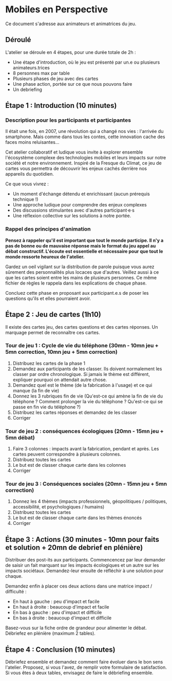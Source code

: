 # Mobiles en Perspective

Ce document s'adresse aux animateurs et animatrices du jeu.

## Déroulé

L'atelier se déroule en 4 étapes, pour une durée totale de 2h :

- Une étape d'introduction, où le jeu est présenté par un.e ou plusieurs animateurs.trices
- 8 personnes max par table
- Plusieurs phases de jeu avec des cartes
- Une phase action, portée sur ce que nous pouvons faire
- Un debriefing

## Étape 1 : Introduction (10 minutes)

### Description pour les participants et participantes

Il était une fois, en 2007, une révolution qui a changé nos vies : l'arrivée du smartphone. Mais comme dans tous les contes, cette innovation cache des faces moins reluisantes...

Cet atelier collaboratif et ludique vous invite à explorer ensemble l'écosystème complexe des technologies mobiles et leurs impacts sur notre société et notre environnement. Inspiré de la Fresque du Climat, ce jeu de cartes vous permettra de découvrir les enjeux cachés derrière nos appareils du quotidien.

Ce que vous vivrez :

- Un moment d'échange détendu et enrichissant (aucun prérequis technique !)
- Une approche ludique pour comprendre des enjeux complexes
- Des discussions stimulantes avec d'autres participant·e·s
- Une réflexion collective sur les solutions à notre portée.

### Rappel des principes d'animation

**Pensez à rappeler qu'il est important que tout le monde participe. Il n'y a pas de bonne ou de mauvaise réponse mais le format du jeu appel au débat constructif. L'écoute est essentielle et nécessaire pour que tout le monde ressorte heureux de l'atelier.**

Gardez un oeil vigilant sur la distribution de parole puisque vous aurez sûrement des personnalités plus locaces que d'autres. Veillez aussi à ce que les cartes soient entre les mains de plusieurs personnes. Ce même fichier de règles le rappela dans les explications de chaque phase.

Concluez cette phase en proposant aux participant.e.s de poser les questions qu'ils et elles pourraient avoir.

## Étape 2 : Jeu de cartes (1h10)

Il existe des cartes jeu, des cartes questions et des cartes réponses. Un marquage permet de reconnaître ces cartes.

### Tour de jeu 1 : Cycle de vie du téléphone (30mn - 10mn jeu + 5mn correction, 10mn jeu + 5mn correction)

  1. Distribuez les cartes de la phase 1
  2. Demandez aux participants de les classer. Ils doivent normalement les classer par ordre chronologique. Si jamais le thème est différent, expliquer pourquoi on attendait autre chose.
  3. Demandez quel est le thème (de la fabrication à l'usage) et ce qui manque (la fin de vie)
  4. Donnez les 3 rubriques fin de vie (Qu'est-ce qui amène la fin de vie du téléphone ? Comment prolonger la vie du téléphone ? Qu'est-ce qui se passe en fin vie du téléphone ?)
  5. Distribuez les cartes réponses et demandez de les classer
  6. Corriger

### Tour de jeu 2 : conséquences écologiques (20mn - 15mn jeu + 5mn débat)

  1. Faire 3 colonnes : impacts avant la fabrication, pendant et après. Les cartes peuvent correspondre à plusieurs colonnes.
  2. Distribuez toutes les cartes
  3. Le but est de classer chaque carte dans les colonnes
  4. Corriger

### Tour de jeu 3 : Conséquences sociales (20mn - 15mn jeu + 5mn correction)

  1. Donnez les 4 thèmes (impacts professionnels, géopolitiques / politiques, accessibilité, et psychologiques / humains)
  2. Distribuez toutes les cartes
  3. Le but est de classer chaque carte dans les thèmes énoncés
  4. Corriger
     
## Étape 3 : Actions (30 minutes - 10mn pour faits et solution + 20mn de debrief en plénière)

Distribuer des post-its aux participants. Commencencez par leur demander de saisir un fait marquant sur les impacts écologiques et un autre sur les impacts sociétaux.
Demandez-leur ensuite de réfléchir à une solution pour chaque.

Demandez enfin à placer ces deux actions dans une matrice impact / difficulté :

- En haut à gauche : peu d'impact et facile
- En haut à droite : beaucoup d'impact et facile
- En bas à gauche : peu d'impact et difficile
- En bas à droite : beaucoup d'impact et difficile

Basez-vous sur la fiche ordre de grandeur pour alimenter le débat.
Débriefez en plénière (maximum 2 tables).

## Étape 4 : Conclusion (10 minutes)

Débriefez ensemble et demandez comment faire évoluer dans le bon sens l'atelier.
Proposez, si vous l'avez, de remplir votre formulaire de satisfaction.
Si vous êtes à deux tables, envisagez de faire le débriefing ensemble.
